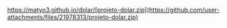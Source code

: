  https://matyo3.github.io/dolar/[projeto-dolar.zip](https://github.com/user-attachments/files/21978313/projeto-dolar.zip)
